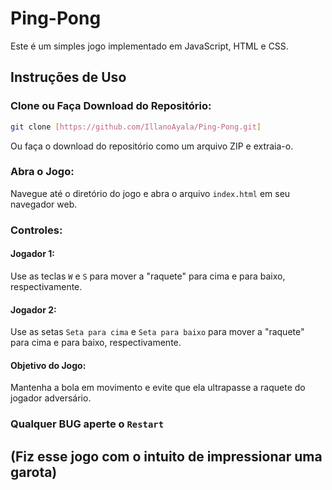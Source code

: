 # Ping-Pong

Este é um simples jogo implementado em JavaScript, HTML e CSS.

## Instruções de Uso

### Clone ou Faça Download do Repositório:

```bash
git clone [https://github.com/IllanoAyala/Ping-Pong.git]
```

Ou faça o download do repositório como um arquivo ZIP e extraia-o.

### Abra o Jogo:

Navegue até o diretório do jogo e abra o arquivo `index.html` em seu navegador web.

### Controles:

#### Jogador 1:

Use as teclas `W` e `S` para mover a "raquete" para cima e para baixo, respectivamente.

#### Jogador 2:

Use as setas `Seta para cima` e `Seta para baixo` para mover a "raquete" para cima e para baixo, respectivamente.

#### Objetivo do Jogo:

Mantenha a bola em movimento e evite que ela ultrapasse a raquete do jogador adversário.

### Qualquer BUG aperte o `Restart`

## (Fiz esse jogo com o intuito de impressionar uma garota)

